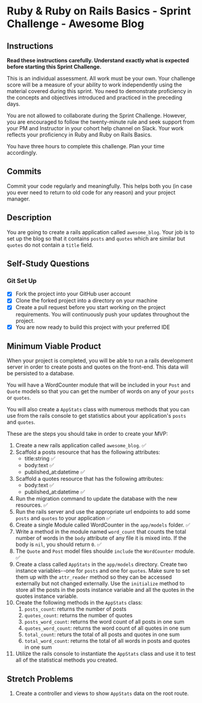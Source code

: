 # Ruby & Ruby on Rails Basics - Sprint Challenge - Awesome Blog

## Instructions

**Read these instructions carefully. Understand exactly what is expected before starting this Sprint Challenge.**

This is an individual assessment. All work must be your own. Your challenge score will be a measure of your ability to work independently using the material covered during this sprint. You need to demonstrate proficiency in the concepts and objectives introduced and practiced in the preceding days.

You are not allowed to collaborate during the Sprint Challenge. However, you are encouraged to follow the twenty-minute rule and seek support from your PM and Instructor in your cohort help channel on Slack. Your work reflects your proficiency in Ruby and Ruby on Rails Basics.

You have three hours to complete this challenge. Plan your time accordingly.

## Commits

Commit your code regularly and meaningfully. This helps both you (in case you ever need to return to old code for any reason) and your project manager.

## Description

You are going to create a rails application called `awesome_blog`. Your job is to set up the blog so that it contains `posts` and `quotes` which are similar but `quotes` do not contain a `title` field.

## Self-Study Questions

### Git Set Up

- [x] Fork the project into your GitHub user account
- [x] Clone the forked project into a directory on your machine
- [x] Create a pull request before you start working on the project requirements. You will continuously push your updates throughout the project.
- [x] You are now ready to build this project with your preferred IDE

## Minimum Viable Product

When your project is completed, you will be able to run a rails development server in order to create posts and quotes on the front-end. This data will be persisted to a database.

You will have a WordCounter module that will be included in your `Post` and `Quote` models so that you can get the number of words on any of your `posts` or `quotes`.

You will also create a `AppStats` class with numerous methods that you can use from the rails console to get statistics about your application's `posts` and `quotes`.

These are the steps you should take in order to create your MVP:

1. Create a new rails application called `awesome_blog`. ✅
2. Scaffold a posts resource that has the following attributes:
   - title:string ✅
   - body:text ✅
   - published_at:datetime ✅
3. Scaffold a quotes resource that has the following attributes:
   - body:text ✅
   - published_at:datetime ✅
4. Run the migration command to update the database with the new resources. ✅
5. Run the rails server and use the appropriate url endpoints to add some `posts` and `quotes` to your application ✅
6. Create a single Module called WordCounter in the `app/models` folder. ✅
7. Write a method in the module named `word_count` that counts the total number of words in the `body` attribute of any file it is mixed into. If the body is `nil`, you should return `0`. ✅
8. The `Quote` and `Post` model files shoulde `include` the `WordCounter` module. ✅
9. Create a class called `AppStats` in the `app/models` directory. Create two instance variables--one for `posts` and one for `quotes`. Make sure to set them up with the `attr_reader` method so they can be accessed externally but not changed externally. Use the `initialize` method to store all the posts in the posts instance variable and all the quotes in the quotes instance variable.
10. Create the following methods in the `AppStats` class:
    1. `posts_count`: returns the number of posts
    2. `quotes_count`: returns the number of quotes
    3. `posts_word_count`: returns the word count of all posts in one sum
    4. `quotes_word_count`: returns the word count of all quotes in one sum
    5. `total_count`: returs the total of all posts and quotes in one sum
    6. `total_word_count`: returns the total of all words in posts and quotes in one sum
11. Utilize the rails console to instantiate the `AppStats` class and use it to test all of the statistical methods you created.

## Stretch Problems

1. Create a controller and views to show `AppStats` data on the root route.
